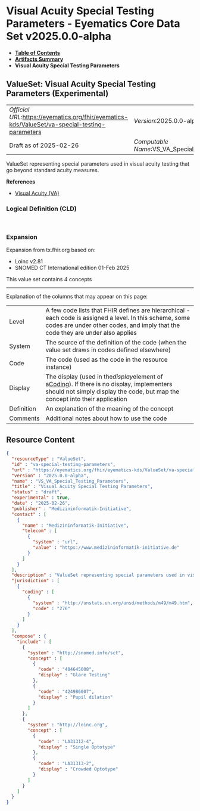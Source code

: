 # Visual Acuity Special Testing Parameters - Eyematics Core Data Set v2025.0.0-alpha

* [**Table of Contents**](toc.md)
* [**Artifacts Summary**](artifacts.md)
* **Visual Acuity Special Testing Parameters**

## ValueSet: Visual Acuity Special Testing Parameters (Experimental) 

| | |
| :--- | :--- |
| *Official URL*:https://eyematics.org/fhir/eyematics-kds/ValueSet/va-special-testing-parameters | *Version*:2025.0.0-alpha |
| Draft as of 2025-02-26 | *Computable Name*:VS_VA_Special_Testing_Parameters |

 
ValueSet representing special parameters used in visual acuity testing that go beyond standard acuity measures. 

 **References** 

* [Visual Acuity (VA)](StructureDefinition-observation-visual-acuity.md)

### Logical Definition (CLD)

 

### Expansion

Expansion from tx.fhir.org based on:

* Loinc v2.81
* SNOMED CT International edition 01-Feb 2025

This value set contains 4 concepts

-------

 Explanation of the columns that may appear on this page: 

| | |
| :--- | :--- |
| Level | A few code lists that FHIR defines are hierarchical - each code is assigned a level. In this scheme, some codes are under other codes, and imply that the code they are under also applies |
| System | The source of the definition of the code (when the value set draws in codes defined elsewhere) |
| Code | The code (used as the code in the resource instance) |
| Display | The display (used in the*display*element of a[Coding](http://hl7.org/fhir/R4/datatypes.html#Coding)). If there is no display, implementers should not simply display the code, but map the concept into their application |
| Definition | An explanation of the meaning of the concept |
| Comments | Additional notes about how to use the code |



## Resource Content

```json
{
  "resourceType" : "ValueSet",
  "id" : "va-special-testing-parameters",
  "url" : "https://eyematics.org/fhir/eyematics-kds/ValueSet/va-special-testing-parameters",
  "version" : "2025.0.0-alpha",
  "name" : "VS_VA_Special_Testing_Parameters",
  "title" : "Visual Acuity Special Testing Parameters",
  "status" : "draft",
  "experimental" : true,
  "date" : "2025-02-26",
  "publisher" : "Medizininformatik-Initiative",
  "contact" : [
    {
      "name" : "Medizininformatik-Initiative",
      "telecom" : [
        {
          "system" : "url",
          "value" : "https://www.medizininformatik-initiative.de"
        }
      ]
    }
  ],
  "description" : "ValueSet representing special parameters used in visual acuity testing that go beyond standard acuity measures.",
  "jurisdiction" : [
    {
      "coding" : [
        {
          "system" : "http://unstats.un.org/unsd/methods/m49/m49.htm",
          "code" : "276"
        }
      ]
    }
  ],
  "compose" : {
    "include" : [
      {
        "system" : "http://snomed.info/sct",
        "concept" : [
          {
            "code" : "404645008",
            "display" : "Glare Testing"
          },
          {
            "code" : "424986007",
            "display" : "Pupil dilation"
          }
        ]
      },
      {
        "system" : "http://loinc.org",
        "concept" : [
          {
            "code" : "LA31312-4",
            "display" : "Single Optotype"
          },
          {
            "code" : "LA31313-2",
            "display" : "Crowded Optotype"
          }
        ]
      }
    ]
  }
}

```
